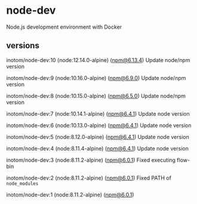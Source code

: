 # node-dev

Node.js development environment with Docker

## versions

inotom/node-dev:10 (node:12.14.0-alpine) (npm@6.13.4) Update node/npm version

inotom/node-dev:9 (node:10.16.0-alpine) (npm@6.9.0) Update node/npm version

inotom/node-dev:8 (node:10.15.0-alpine) (npm@6.5.0) Update node/npm version

inotom/node-dev:7 (node:10.14.1-alpine) (npm@6.4.1) Update node version

inotom/node-dev:6 (node:10.13.0-alpine) (npm@6.4.1) Update node version

inotom/node-dev:5 (node:8.12.0-alpine) (npm@6.4.1) Update node version

inotom/node-dev:4 (node:8.11.4-alpine) (npm@6.4.1) Update node version

inotom/node-dev:3 (node:8.11.2-alpine) (npm@6.0.1) Fixed executing flow-bin

inotom/node-dev:2 (node:8.11.2-alpine) (npm@6.0.1) Fixed PATH of `node_modules`

inotom/node-dev:1 (node:8.11.2-alpine) (npm@6.0.1)
